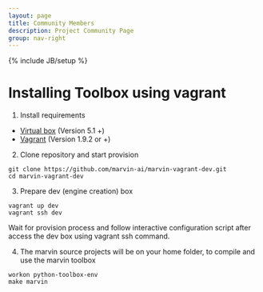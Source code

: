 ```yaml
---
layout: page
title: Community Members
description: Project Community Page
group: nav-right
---
```

<!--
{% comment %}
Licensed to the Apache Software Foundation (ASF) under one or more
contributor license agreements.  See the NOTICE file distributed with
this work for additional information regarding copyright ownership.
The ASF licenses this file to you under the Apache License, Version 2.0
(the "License"); you may not use this file except in compliance with
the License.  You may obtain a copy of the License at

http://www.apache.org/licenses/LICENSE-2.0

Unless required by applicable law or agreed to in writing, software
distributed under the License is distributed on an "AS IS" BASIS,
WITHOUT WARRANTIES OR CONDITIONS OF ANY KIND, either express or implied.
See the License for the specific language governing permissions and
limitations under the License.
{% endcomment %}
-->

{% include JB/setup %}

# Installing Toolbox using vagrant

1. Install requirements
- [Virtual box](http://www.virtualbox.org) (Version 5.1 +)
- [Vagrant](http://www.vagrantup.com) (Version 1.9.2 or +)


2. Clone repository and start provision
```
git clone https://github.com/marvin-ai/marvin-vagrant-dev.git
cd marvin-vagrant-dev
```

3. Prepare dev (engine creation) box
```
vagrant up dev
vagrant ssh dev
```
Wait for provision process and follow interactive configuration script after access the dev box using vagrant ssh command.

4. The marvin source projects will be on your home folder, to compile and use the marvin toolbox
```
workon python-toolbox-env
make marvin
```